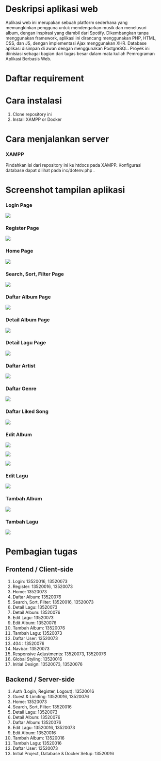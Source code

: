 # Deskripsi aplikasi web

Aplikasi web ini merupakan sebuah platform sederhana yang memungkinkan pengguna untuk mendengarkan musik dan menelusuri album, dengan inspirasi yang diambil dari Spotify. Dikembangkan tanpa menggunakan framework, aplikasi ini dirancang menggunakan PHP, HTML, CSS, dan JS, dengan implementasi Ajax menggunakan XHR. Database aplikasi disimpan di awan dengan menggunakan PostgreSQL. Proyek ini diinisiasi sebagai bagian dari tugas besar dalam mata kuliah Pemrograman Aplikasi Berbasis Web.

# Daftar requirement

# Cara instalasi

1. Clone repository ini
2. Install XAMPP or Docker

# Cara menjalankan server

### XAMPP

Pindahkan isi dari repository ini ke htdocs pada XAMPP. Konfigurasi database dapat dilihat pada inc/dotenv.php .


# Screenshot tampilan aplikasi

### Login Page

![](ss/login.png)

### Register Page

![](ss/register.png)

### Home Page

![](ss/home.png)

### Search, Sort, Filter Page

![](ss/search.png)

### Daftar Album Page

![](ss/albums.png)

### Detail Album Page

![](ss/album.png)

### Detail Lagu Page

![](ss/music.png)

### Daftar Artist

![](ss/artist.png)

### Daftar Genre

![](ss/genre.png)

### Daftar Liked Song

![](ss/liked.png)

### Edit Album

![](screenshots/20221028144756.png)

![](screenshots/20221028144822.png)

![](screenshots/20221028144848.png)

### Edit Lagu

![](screenshots/20221028144935.png)

### Tambah Album

![](screenshots/20221028144949.png)

### Tambah Lagu

![](screenshots/20221028145002.png)

# Pembagian tugas

## Frontend / Client-side

1. Login: 13520016, 13520073
2. Register: 13520016, 13520073
3. Home: 13520073
4. Daftar Album: 13520076
5. Search, Sort, Filter: 13520016, 13520073
6. Detail Lagu: 13520073
7. Detail Album: 13520076
8. Edit Lagu: 13520073
9. Edit Album: 13520076
10. Tambah Album: 13520076
11. Tambah Lagu: 13520073
12. Daftar User: 13520073
13. 404 : 13520076
14. Navbar: 13520073
15. Responsive Adjustments: 13520073, 13520076
16. Global Styling: 13520016
17. Initial Design: 13520073, 13520076

## Backend / Server-side

1. Auth (Login, Register, Logout): 13520016
2. Guest & Limiting: 13520016, 13520076
3. Home: 13520073
4. Search, Sort, Filter: 13520016
5. Detail Lagu: 13520073
6. Detail Album: 13520076
7. Daftar Album: 13520076
8. Edit Lagu: 13520016, 13520073
9. Edit Album: 13520016
10. Tambah Album: 13520016
11. Tambah Lagu: 13520016
12. Daftar User: 13520073
13. Initial Project, Database & Docker Setup: 13520016
